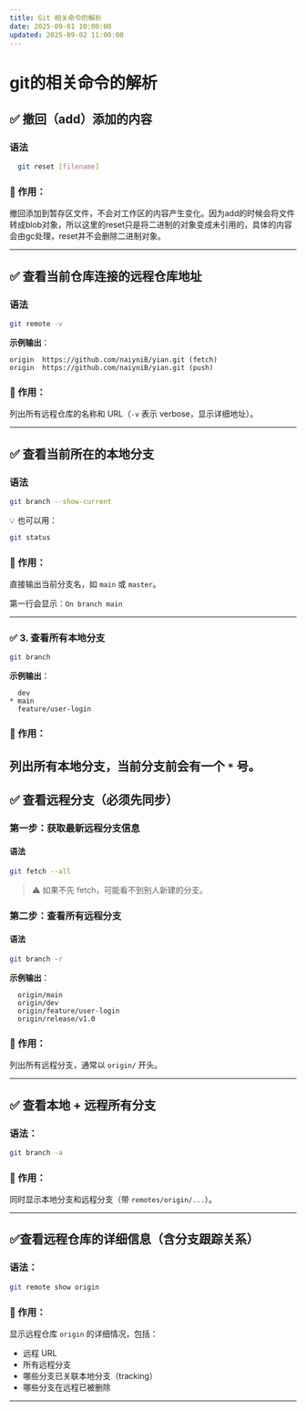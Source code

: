 ```yaml
---
title: Git 相关命令的解析
date: 2025-09-01 10:00:00
updated: 2025-09-02 11:00:00
---
```


# git的相关命令的解析

## ✅ **撤回（add）添加的内容**
### 语法
```bash
  git reset [filename]
```
### 📌 作用： 
撤回添加到暂存区文件，不会对工作区的内容产生变化。因为add的时候会将文件转成blob对象，所以这里的reset只是将二进制的对象变成未引用的，具体的内容会由gc处理，reset并不会删除二进制对象。


---

## ✅ **查看当前仓库连接的远程仓库地址**
### 语法
```bash
git remote -v
```
**示例输出**：
```
origin  https://github.com/naiyniB/yian.git (fetch)
origin  https://github.com/naiyniB/yian.git (push)
```

###  📌 作用：  
列出所有远程仓库的名称和 URL（`-v` 表示 verbose，显示详细地址）。

---

## ✅ **查看当前所在的本地分支**
### 语法
```bash
git branch --show-current
```
💡 也可以用：
```bash
git status
```
###  📌 作用：  
直接输出当前分支名，如 `main` 或 `master`。

第一行会显示：`On branch main`

---

### ✅ 3. **查看所有本地分支**

```bash
git branch
```
**示例输出**：
```
  dev
* main
  feature/user-login
```


###  📌 作用：  
列出所有本地分支，当前分支前会有一个 `*` 号。
---

## ✅ **查看远程分支（必须先同步）**

### 第一步：获取最新远程分支信息
#### 语法
```bash
git fetch --all
```
> ⚠️ 如果不先 fetch，可能看不到别人新建的分支。

### 第二步：查看所有远程分支
#### 语法
```bash
git branch -r
```
**示例输出**：
```
  origin/main
  origin/dev
  origin/feature/user-login
  origin/release/v1.0
```
### 📌 作用：  
列出所有远程分支，通常以 `origin/` 开头。

---

## ✅  **查看本地 + 远程所有分支**
### 语法：
```bash
git branch -a
```

### 📌 作用：  
同时显示本地分支和远程分支（带 `remotes/origin/...`）。

---

## ✅**查看远程仓库的详细信息（含分支跟踪关系）**
### 语法：
```bash
git remote show origin
```
### 📌 作用：  
显示远程仓库 `origin` 的详细情况，包括：
- 远程 URL
- 所有远程分支
- 哪些分支已关联本地分支（tracking）
- 哪些分支在远程已被删除

---
